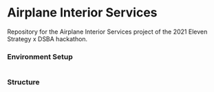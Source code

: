 # Airplane Interior Services

Repository for the Airplane Interior Services project of the 2021 Eleven Strategy x DSBA hackathon.

### Environment Setup
```
```

### Structure


